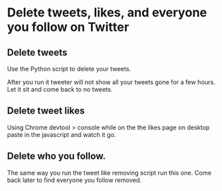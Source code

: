 # Delete tweets, likes, and everyone you follow on Twitter

## Delete tweets 

Use the Python script to delete your tweets. 

After you run it tweeter will not show all your tweets gone for a 
few hours. Let it sit and come back to no tweets.

## Delete tweet likes

Using Chrome devtool > console while on the the likes page on desktop 
paste in the javascript and watch it go. 

## Delete who you follow. 

The same way you run the tweet like removing script run this one. Come back later to 
find everyone you follow removed.
